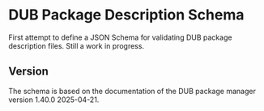 # DUB Package Description Schema

First attempt to define a JSON Schema for validating DUB package description files. Still a work in progress.

## Version

The schema is based on the documentation of the DUB package manager version 1.40.0 2025-04-21.
